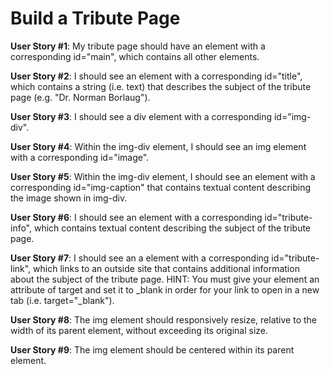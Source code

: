 # Build a Tribute Page

**User Story #1**: My tribute page should have an element with a corresponding id="main", which contains all other elements.

**User Story #2**: I should see an element with a corresponding id="title", which contains a string (i.e. text) that describes the subject of the tribute page (e.g. "Dr. Norman Borlaug").

**User Story #3**: I should see a div element with a corresponding id="img-div".

**User Story #4**: Within the img-div element, I should see an img element with a corresponding id="image".

**User Story #5**: Within the img-div element, I should see an element with a corresponding id="img-caption" that contains textual content describing the image shown in img-div.

**User Story #6**: I should see an element with a corresponding id="tribute-info", which contains textual content describing the subject of the tribute page.

**User Story #7**: I should see an a element with a corresponding id="tribute-link", which links to an outside site that contains additional information about the subject of the tribute page. HINT: You must give your element an attribute of target and set it to _blank in order for your link to open in a new tab (i.e. target="_blank").

**User Story #8**: The img element should responsively resize, relative to the width of its parent element, without exceeding its original size.

**User Story #9**: The img element should be centered within its parent element.
